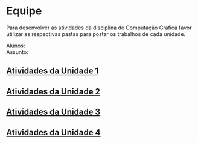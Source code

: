 # Equipe

Para desenvolver as atividades da disciplina de Computação Gráfica favor utilizar as respectivas pastas para postar os trabalhos de cada unidade.  

Alunos:  
Assunto:  

## [Atividades da Unidade 1](Unidade1/_._atividade/ "Atividades da Unidade 1")  

## [Atividades da Unidade 2](Unidade2/_._atividade/ "Atividades da Unidade 2")  

## [Atividades da Unidade 3](Unidade3/_._atividade/ "Atividades da Unidade 3")  

## [Atividades da Unidade 4](Unidade4/_._atividade/ "Atividades da Unidade 4")  
